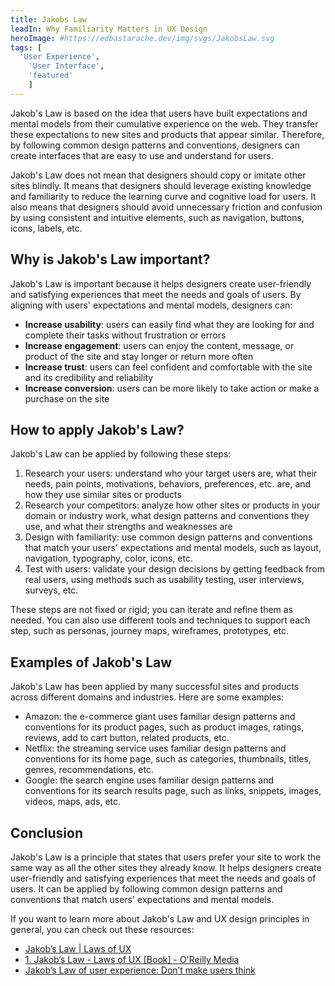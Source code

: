 ```yaml
---
title: Jakobs Law
leadIn: Why Familiarity Matters in UX Design
heroImage: #https://edbastarache.dev/img/svgs/JakobsLaw.svg
tags: [
  'User Experience',
	'User Interface',
	'featured'
	]
---
```


Jakob's Law is based on the idea that users have built expectations and mental models from their cumulative experience on the web. They transfer these expectations to new sites and products that appear similar. Therefore, by following common design patterns and conventions, designers can create interfaces that are easy to use and understand for users.

Jakob's Law does not mean that designers should copy or imitate other sites blindly. It means that designers should leverage existing knowledge and familiarity to reduce the learning curve and cognitive load for users. It also means that designers should avoid unnecessary friction and confusion by using consistent and intuitive elements, such as navigation, buttons, icons, labels, etc.

## Why is Jakob's Law important?

Jakob's Law is important because it helps designers create user-friendly and satisfying experiences that meet the needs and goals of users. By aligning with users' expectations and mental models, designers can:

- **Increase usability**: users can easily find what they are looking for and complete their tasks without frustration or errors
- **Increase engagement**: users can enjoy the content, message, or product of the site and stay longer or return more often
- **Increase trust**: users can feel confident and comfortable with the site and its credibility and reliability
- **Increase conversion**: users can be more likely to take action or make a purchase on the site

## How to apply Jakob's Law?

Jakob's Law can be applied by following these steps:

1. Research your users: understand who your target users are, what their needs, pain points, motivations, behaviors, preferences, etc. are, and how they use similar sites or products
2. Research your competitors: analyze how other sites or products in your domain or industry work, what design patterns and conventions they use, and what their strengths and weaknesses are
3. Design with familiarity: use common design patterns and conventions that match your users' expectations and mental models, such as layout, navigation, typography, color, icons, etc.
4. Test with users: validate your design decisions by getting feedback from real users, using methods such as usability testing, user interviews, surveys, etc.

These steps are not fixed or rigid; you can iterate and refine them as needed. You can also use different tools and techniques to support each step, such as personas, journey maps, wireframes, prototypes, etc.

## Examples of Jakob's Law

Jakob's Law has been applied by many successful sites and products across different domains and industries. Here are some examples:

- Amazon: the e-commerce giant uses familiar design patterns and conventions for its product pages, such as product images, ratings, reviews, add to cart button, related products, etc.
- Netflix: the streaming service uses familiar design patterns and conventions for its home page, such as categories, thumbnails, titles, genres, recommendations, etc.
- Google: the search engine uses familiar design patterns and conventions for its search results page, such as links, snippets, images, videos, maps, ads, etc.

## Conclusion

Jakob's Law is a principle that states that users prefer your site to work the same way as all the other sites they already know. It helps designers create user-friendly and satisfying experiences that meet the needs and goals of users. It can be applied by following common design patterns and conventions that match users' expectations and mental models.

If you want to learn more about Jakob's Law and UX design principles in general, you can check out these resources:

- [Jakob’s Law | Laws of UX](https://lawsofux.com/jakobs-law/)
- [1. Jakob’s Law - Laws of UX [Book] - O'Reilly Media](https://www.oreilly.com/library/view/laws-of-ux/9781492055303/ch01.html)
- [Jakob’s Law of user experience: Don’t make users think](https://www.honestfox.com.au/blog/jakobs-law-of-user-experience/)
```



